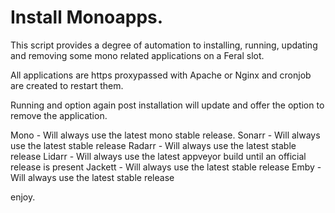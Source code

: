 # Install Monoapps.

This script provides a degree of automation to installing, running, updating and removing some mono related applications on a Feral slot.

All applications are https proxypassed with Apache or Nginx and cronjob are created to restart them.

Running and option again post installation will update and offer the option to remove the application.

Mono - Will always use the latest mono stable release.
Sonarr - Will always use the latest stable release
Radarr - Will always use the latest stable release
Lidarr - Will always use the latest appveyor build until an official release is present
Jackett - Will always use the latest stable release
Emby - Will always use the latest stable release

enjoy.